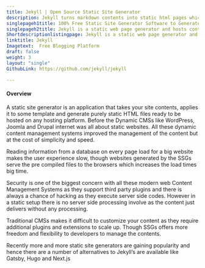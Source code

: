 ```yaml
---
title: Jekyll | Open Source Static Site Generator
description: Jekyll turns markdown contents into static html pages which simplifies creating project docs, user guides, websites and blogs by using appropriate templates.
singlepageh1title: 100% Free Static Site Generator Software to Generate HTML Websites
singlepageh2title: Jekyll is a static web page generator and hosts content on GitHub for free, as GitHub Pages are powered by Jekyll. Create contents in markups to start blog or site
Shortdescriptionlistingpage: Jekyll is a static web page generator and hosts content on GitHub for free, as GitHub Pages are powered by Jekyll. Create contents in markups to start blog or site
linktitle: Jekyll
Imagetext:  Free Blogging Platform 
draft: false
weight: 3
layout: "single"
GithubLink: https://github.com/jekyll/jekyll

---
```


#### Overview

A static site generator is an application that takes your site contents, applies it to some template and generate purely static HTML files ready to be hosted on any hosting platform. Before the Dynamic CMSs like WordPress, Joomla and Drupal internet was all about static websites. All these dynamic content management systems improved the management of the content but at the cost of simplicity and speed.

Reading information from a database on every page load for a big website makes the user experience slow, though websites generated by the SSGs serve the pre compiled files to the browsers which increases the load times big time.

Security is one of the biggest concern with all these modern web Content Management Systems as they support third party plugins and there is always a chance of hacking as they execute server side codes. However in a static setup there is no server side processing involve as the content just delivers without any processing.

Traditional CMSs makes it difficult to customize your content as they require additional plugins and extensions to scale up. Though SSGs offers more freedom and flexibility to developers to manage the contents.

Recently more and more static site generators are gaining popularity and hence there are a number of alternatives to Jekyll’s are available like Gatsby, Hugo and Next.js
